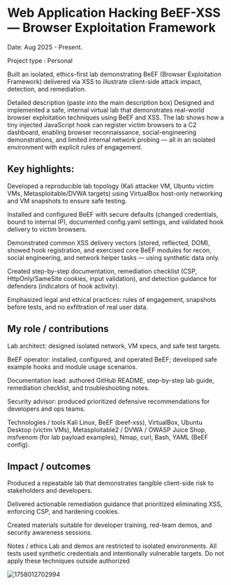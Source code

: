 
# Web Application Hacking BeEF-XSS — Browser Exploitation Framework


Date: Aug 2025 - Present. 

Project type : Personal

Built an isolated, ethics-first lab demonstrating BeEF (Browser Exploitation Framework) delivered via XSS to illustrate client-side attack impact, detection, and remediation.

Detailed description (paste into the main description box)
Designed and implemented a safe, internal virtual lab that demonstrates real-world browser exploitation techniques using BeEF and XSS. The lab shows how a tiny injected JavaScript hook can register victim browsers to a C2 dashboard, enabling browser reconnaissance, social-engineering demonstrations, and limited internal network probing — all in an isolated environment with explicit rules of engagement.

## Key highlights:

Developed a reproducible lab topology (Kali attacker VM, Ubuntu victim VMs, Metasploitable/DVWA targets) using VirtualBox host-only networking and VM snapshots to ensure safe testing.

Installed and configured BeEF with secure defaults (changed credentials, bound to internal IP), documented config.yaml settings, and validated hook delivery to victim browsers.

Demonstrated common XSS delivery vectors (stored, reflected, DOM), showed hook registration, and exercised core BeEF modules for recon, social engineering, and network helper tasks — using synthetic data only.

Created step-by-step documentation, remediation checklist (CSP, HttpOnly/SameSite cookies, input validation), and detection guidance for defenders (indicators of hook activity).

Emphasized legal and ethical practices: rules of engagement, snapshots before tests, and no exfiltration of real user data.

## My role / contributions

Lab architect: designed isolated network, VM specs, and safe test targets.

BeEF operator: installed, configured, and operated BeEF; developed safe example hooks and module usage scenarios.

Documentation lead: authored GitHub README, step-by-step lab guide, remediation checklist, and troubleshooting notes.

Security advisor: produced prioritized defensive recommendations for developers and ops teams.

Technologies / tools
Kali Linux, BeEF (beef-xss), VirtualBox, Ubuntu Desktop (victim VMs), Metasploitable2 / DVWA / OWASP Juice Shop, msfvenom (for lab payload examples), Nmap, curl, Bash, YAML (BeEF config).

## Impact / outcomes

Produced a repeatable lab that demonstrates tangible client-side risk to stakeholders and developers.

Delivered actionable remediation guidance that prioritized eliminating XSS, enforcing CSP, and hardening cookies.

Created materials suitable for developer training, red-team demos, and security awareness sessions.

Notes / ethics
Lab and demos are restricted to isolated environments. All tests used synthetic credentials and intentionally vulnerable targets. Do not apply these techniques outside authorized 


![1758012702994](https://github.com/user-attachments/assets/faff3561-c9da-4239-86dd-5b123d7dc812)
